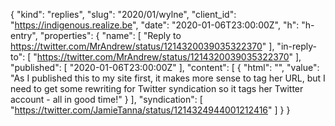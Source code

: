 {
  "kind": "replies",
  "slug": "2020/01/wylne",
  "client_id": "https://indigenous.realize.be",
  "date": "2020-01-06T23:00:00Z",
  "h": "h-entry",
  "properties": {
    "name": [
      "Reply to https://twitter.com/MrAndrew/status/1214320039035322370"
    ],
    "in-reply-to": [
      "https://twitter.com/MrAndrew/status/1214320039035322370"
    ],
    "published": [
      "2020-01-06T23:00:00Z"
    ],
    "content": [
      {
        "html": "",
        "value": "As I published this to my site first, it makes more sense to tag her URL, but I need to get some rewriting for Twitter syndication so it tags her Twitter account - all in good time!"
      }
    ],
    "syndication": [
      "https://twitter.com/JamieTanna/status/1214324944001212416"
    ]
  }
}
